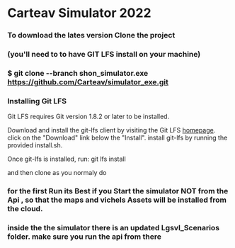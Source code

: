 # Carteav Simulator 2022 

### To download the lates version Clone the project 
### (you'll need to to have GIT LFS install on your machine)
 ### $ git clone --branch shon_simulator.exe https://github.com/Carteav/simulator_exe.git 
 
### Installing Git LFS
Git LFS requires Git version 1.8.2 or later to be installed.

Download and install the git-lfs client by visiting the Git LFS [homepage](https://git-lfs.github.com/). click on the "Download" link below the "Install".
install git-lfs by running the provided install.sh.

Once git-lfs is installed, run:
git lfs install

and then clone as you normaly do 

### for the first Run its Best if you Start the simulator NOT from the Api , so that the maps and vichels Assets will be installed from the cloud.
### inside the the simulator there is an updated Lgsvl_Scenarios folder. make sure you run the api from there   
